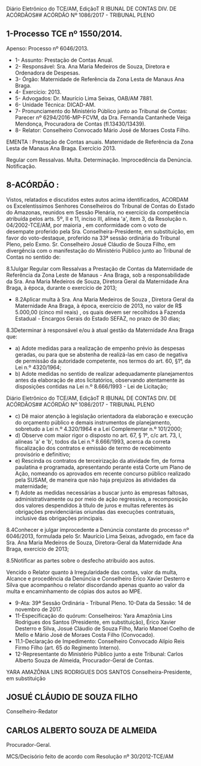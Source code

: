 Diário Eletrônico do TCE/AM, EdiçãoT R IBUNAL DE CONTAS DIV. DE ACÓRDÃOS## ACÓRDÃO Nº 1086/2017 - TRIBUNAL PLENO

## 1-Processo TCE nº 1550/2014.

Apenso: Processo nº 6046/2013.

- 1- Assunto: Prestação de Contas Anual.
- 2- Responsável: Sra. Ana Maria Medeiros de Souza, Diretora e Ordenadora de Despesas.
- 3- Órgão: Maternidade de Referência da Zona Lesta de Manaus Ana Braga.
- 4- Exercício: 2013.
- 5- Advogados: Dr. Maurício Lima Seixas, OAB/AM 7881.
- 6- Unidade Técnica: DICAD-AM.
- 7- Pronunciamento  do  Ministério  Público  junto  ao  Tribunal  de  Contas: Parecer  nº 6294/2016-MP-FCVM,  da  Dra.  Fernanda  Cantanhede  Veiga  Mendonça,  Procuradora  de Contas (fl.13430/13439).
- 8- Relator: Conselheiro Convocado Mário José de Moraes Costa Filho.

EMENTA : Prestação de Contas anuais. Maternidade de Referência da Zona Lesta de Manaus Ana Braga. Exercício 2013.

Regular com Ressalvas. Multa. Determinação. Improcedência da Denúncia. Notificação.

## 8-ACÓRDÃO :

Vistos,  relatados  e  discutidos  estes  autos  acima  identificados, ACORDAM os Excelentíssimos  Senhores Conselheiros  do  Tribunal  de  Contas  do  Estado  do  Amazonas, reunidos em Sessão Plenária, no exercício da competência atribuída pelos arts. 5º, II e 11, inciso III, alínea 'a', item 3, da  Resolução  n. 04/2002-TCE/AM, por maioria , em conformidade  com  o  voto  de  desempate  proferido  pela  Sra.  Conselheira-Presidente,  em substituição,    em  favor  do  voto-destaque,  proferido  na  33ª  sessão  ordinária  do  Tribunal Pleno, pelo Exmo. Sr.  Conselheiro Josué Cláudio de Souza Filho, em divergência com o manifestação do Ministério Público junto ao Tribunal de Contas no sentido de:

8.1Julgar Regular com Ressalvas a Prestação de Contas da Maternidade de Referência  da  Zona  Leste  de  Manaus  -  Ana  Braga,  sob  a  responsabilidade  da  Sra.  Ana Maria  Medeiros de Souza, Diretora  Geral da  Maternidade Ana Braga, à  época, durante o exercício de 2013;

- 8.2Aplicar  multa à Sra.  Ana Maria Medeiros de Souza ,  Diretora Geral da Maternidade Ana Braga, à época, exercício de 2013, no valor de R$ 5.000,00 (cinco mil reais) ,  os  quais  devem ser recolhidos à Fazenda Estadual  - Encargos Gerais do Estado SEFAZ, no prazo de 30 dias;

8.3Determinar  à  responsável  e/ou  à  atual  gestão  da  Maternidade  Ana Braga que:

- a) Adote  medidas  para  a  realização  de  empenho  prévio  às  despesas geradas, ou para que se abstenha de realizá-las em caso de negativa de permissão da autoridade competente, nos termos do art. 60, §1°, da Lei n.º 4320/1964;
- b) Adote  medidas  no  sentido  de  realizar  adequadamente  planejamentos antes  da  elaboração  de  atos  licitatórios,  observando  atentamente  às disposições contidas na Lei n.º 8.666/1993 - Lei de Licitação;

Diário Eletrônico do TCE/AM, EdiçãoT R IBUNAL DE CONTAS DIV. DE ACÓRDÃOS## ACÓRDÃO Nº 1086/2017 - TRIBUNAL PLENO

- c) Dê maior atenção à legislação orientadora da elaboração e execução do orçamento público e demais instrumentos de planejamento, sobretudo a Lei n.º 4.320/1964 e a Lei Complementar n.º 101/2000;
- d) Observe com maior rigor o disposto no art. 67, § 1º, c/c art. 73, I, alíneas 'a' e 'b', todos da Lei n.º 8.666/1993, acerca da correta fiscalização dos contratos e emissão de termo de recebimento provisório e definitivo;
- e) Rescinda  os  contratos  de  terceirização  da  atividade  fim,  de  forma paulatina e programada, apresentando perante está Corte um Plano de Ação,  nomeando  os  aprovados  em  recente concurso  público  realizado pela  SUSAM,  de  maneira  que  não  haja  prejuízos  às  atividades  da maternidade;
- f) Adote  as  medidas  necessárias  a  buscar  junto  às  empresas  faltosas, administrativamente  ou  por  meio  de  ação  regressiva,  a  recomposição dos  valores despendidos  à  título de juros e multas referentes às obrigações previdenciárias oriundas das execuções contratuais, inclusive das obrigações principais.

8.4Conhecer e julgar improcedente a Denúncia constante do processo nº 6046/2013, formulada pelo Sr. Maurício Lima Seixas, advogado, em face da Sra. Ana Maria Medeiros de Souza, Diretora-Geral da Maternidade Ana Braga, exercício de 2013;

8.5Notificar as partes sobre o desfecho atribuído aos autos.

Vencido  o  Relator  quanto  à  Irregularidade  das  contas,  valor  da  multa, Alcance  e  procedência  da  Denúncia  e  Conselheiro  Érico  Xavier  Desterro  e  Silva  que acompanhou o relator discordando apenas quanto ao valor da multa e encaminhamento de cópias dos autos ao MPE.

- 9-Ata: 39ª Sessão Ordinária - Tribunal Pleno. 10-Data da Sessão: 14 de novembro de 2017.
- 11-Especificação  do  quórum: Conselheiros:  Yara  Amazônia  Lins  Rodrigues  dos  Santos (Presidente, em substituição), Érico Xavier Desterro e Silva,  Josué Cláudio de Souza Filho, Mario Manoel Coelho de Mello e Mário José de Moraes Costa Filho (Convocado).
- 11.1-Declaração de Impedimento: Conselheiro Convocado Alípio Reis Firmo Filho (art. 65 do Regimento Interno).
- 12-Representante do Ministério Público junto a este Tribunal: Carlos Alberto Souza de Almeida, Procurador-Geral de Contas.

YARA AMAZÔNIA LINS RODRIGUES DOS SANTOS Conselheira-Presidente, em substituição

## JOSUÉ CLÁUDIO DE SOUZA FILHO

Conselheiro-Redator

## CARLOS ALBERTO SOUZA DE ALMEIDA

Procurador-Geral.

MCS/Decisório feito de acordo com Resolução nº 30/2012-TCE/AM